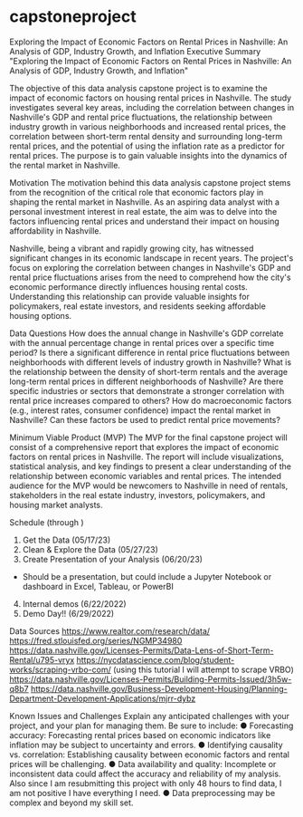 # capstoneproject
Exploring the Impact of Economic Factors on Rental Prices in Nashville: An Analysis of GDP, Industry Growth, and Inflation
Executive Summary
"Exploring the Impact of Economic Factors on Rental Prices in Nashville: An Analysis of GDP, Industry Growth, and Inflation"

The objective of this data analysis capstone project is to examine the impact of economic factors on housing rental prices in Nashville. The study investigates several key areas, including the correlation between changes in Nashville's GDP and rental price fluctuations, the relationship between industry growth in various neighborhoods and increased rental prices, the correlation between short-term rental density and surrounding long-term rental prices, and the potential of using the inflation rate as a predictor for rental prices. The purpose is to gain valuable insights into the dynamics of the rental market in Nashville.

Motivation
The motivation behind this data analysis capstone project stems from the recognition of the critical role that economic factors play in shaping the rental market in Nashville. As an aspiring data analyst with a personal investment interest in real estate, the aim was to delve into the factors influencing rental prices and understand their impact on housing affordability in Nashville.

Nashville, being a vibrant and rapidly growing city, has witnessed significant changes in its economic landscape in recent years. The project's focus on exploring the correlation between changes in Nashville's GDP and rental price fluctuations arises from the need to comprehend how the city's economic performance directly influences housing rental costs. Understanding this relationship can provide valuable insights for policymakers, real estate investors, and residents seeking affordable housing options.

Data Questions
How does the annual change in Nashville's GDP correlate with the annual percentage change in rental prices over a specific time period? Is there a significant difference in rental price fluctuations between neighborhoods with different levels of industry growth in Nashville? What is the relationship between the density of short-term rentals and the average long-term rental prices in different neighborhoods of Nashville?  Are there specific industries or sectors that demonstrate a stronger correlation with rental price increases compared to others? How do macroeconomic factors (e.g., interest rates, consumer confidence) impact the rental market in Nashville? Can these factors be used to predict rental price movements?

Minimum Viable Product (MVP)
The MVP for the final capstone project will consist of a comprehensive report that explores the impact of economic factors on rental prices in Nashville. The report will include visualizations, statistical analysis, and key findings to present a clear understanding of the relationship between economic variables and rental prices. The intended audience for the MVP would be newcomers to Nashville in need of rentals, stakeholders in the real estate industry, investors, policymakers, and housing market analysts.

Schedule (through )
1.	Get the Data (05/17/23)
2.	Clean & Explore the Data (05/27/23)
3.	Create Presentation of your Analysis (06/20/23)
-	Should be a presentation, but could include a Jupyter Notebook or dashboard in Excel, Tableau, or PowerBI
4.	Internal demos (6/22/2022)
5.	Demo Day!! (6/29/2022)

Data Sources
https://www.realtor.com/research/data/
https://fred.stlouisfed.org/series/NGMP34980
https://data.nashville.gov/Licenses-Permits/Data-Lens-of-Short-Term-Rental/u795-vryx
https://nycdatascience.com/blog/student-works/scraping-vrbo-com/  (using this tutorial I will attempt to scrape VRBO)
https://data.nashville.gov/Licenses-Permits/Building-Permits-Issued/3h5w-q8b7
https://data.nashville.gov/Business-Development-Housing/Planning-Department-Development-Applications/mjrr-dybz


Known Issues and Challenges
Explain any anticipated challenges with your project, and your plan for managing them. Be sure to include:
●	Forecasting accuracy: Forecasting rental prices based on economic indicators like inflation may be subject to uncertainty and errors. 
●	Identifying causality vs. correlation: Establishing causality between economic factors and rental prices will be challenging.
●	Data availability and quality: Incomplete or inconsistent data could affect the accuracy and reliability of my analysis. Also since I am resubmitting this project with only 48 hours to find data, I am not positive I have everything I need.
●	Data preprocessing may be complex and beyond my skill set. 
